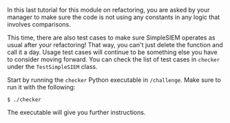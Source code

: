 In this last tutorial for this module on refactoring, you are asked by your manager to make sure the code is not using any
constants in any logic that involves comparisons. 

This time, there are also test cases to make sure SimpleSIEM operates as usual after your refactoring! That way, you can't 
just delete the function and call it a day. Usage test cases will continue to be something else you have to consider moving
forward. You can check the list of test cases in `checker` under the `TestSimpleSIEM` class.

Start by running the `checker` Python executable in `/challenge`. Make sure to run it with the following:
```
$ ./checker
```
The executable will give you further instructions.

